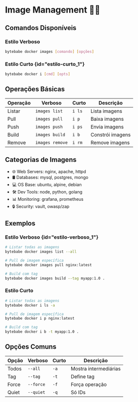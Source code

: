 # Image Management 🏴‍☠️

## Comandos Disponíveis

### Estilo Verboso
```bash
bytebabe docker images [comando] [opções]
```

### Estilo Curto {id="estilo-curto_1"}
```bash
bytebabe docker i [cmd] [opts]
```

## Operações Básicas

| Operação | Verboso | Curto | Descrição |
|----------|---------|-------|-----------|
| Listar | `images list` | `i ls` | Lista imagens |
| Pull | `images pull` | `i p` | Baixa imagens |
| Push | `images push` | `i ps` | Envia imagens |
| Build | `images build` | `i b` | Constrói imagens |
| Remove | `images remove` | `i rm` | Remove imagens |

## Categorias de Imagens

- 🌐 Web Servers: nginx, apache, httpd
- 🛢️ Databases: mysql, postgres, mongo
- 💻 OS Base: ubuntu, alpine, debian
- 🛠️ Dev Tools: node, python, golang
- 📊 Monitoring: grafana, prometheus
- 🔒 Security: vault, owasp/zap

## Exemplos

### Estilo Verboso {id="estilo-verboso_1"}
```bash
# Listar todas as imagens
bytebabe docker images list --all

# Pull de imagem específica
bytebabe docker images pull nginx:latest

# Build com tag
bytebabe docker images build --tag myapp:1.0 .
```

### Estilo Curto
```bash
# Listar todas as imagens
bytebabe docker i ls -a

# Pull de imagem específica
bytebabe docker i p nginx:latest

# Build com tag
bytebabe docker i b -t myapp:1.0 .
```

## Opções Comuns

| Opção | Verboso | Curto | Descrição |
|-------|---------|-------|-----------|
| Todos | `--all` | `-a` | Mostra intermediárias |
| Tag | `--tag` | `-t` | Define tag |
| Force | `--force` | `-f` | Força operação |
| Quiet | `--quiet` | `-q` | Só IDs |